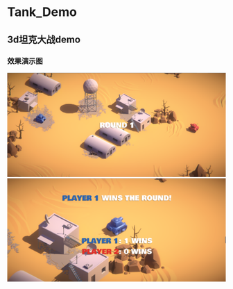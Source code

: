# Tank_Demo
## 3d坦克大战demo
### 效果演示图
![](https://github.com/fctony/Tank_Demo/blob/master/ShowImage/1.png)
![](https://github.com/fctony/Tank_Demo/blob/master/ShowImage/2.png)

